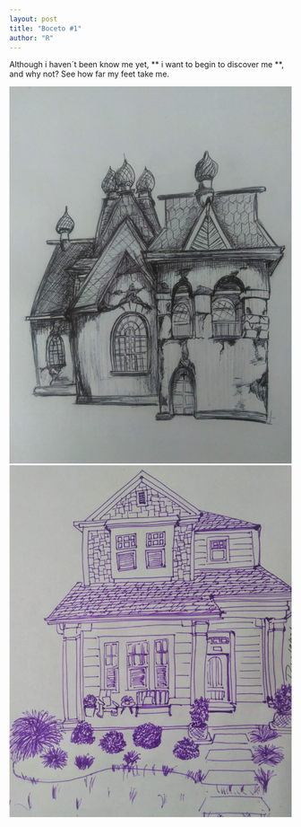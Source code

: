 ```yaml
---
layout: post
title: "Boceto #1"
author: "R"
---
```


Although i haven´t been know me yet, ** i want to begin to discover me **, and why not? See how far my feet take me.


<img title="Casa" alt="" src="../assets/blog_images/dibujos/18-03-2021.jpg">

<img title="Casa" alt="" src="../blog_images/dibujos/17-03-2021.jpg">